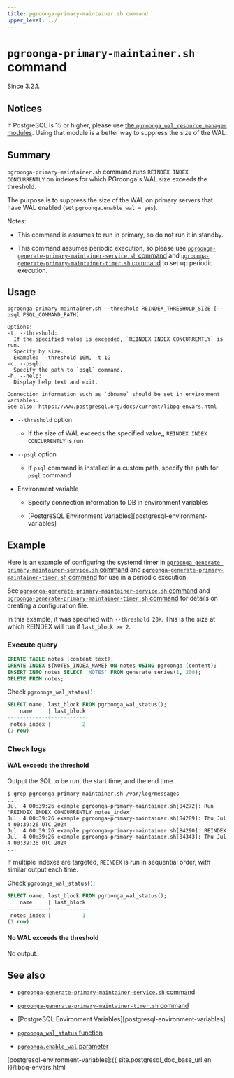 ```yaml
---
title: pgroonga-primary-maintainer.sh command
upper_level: ../
---
```


# `pgroonga-primary-maintainer.sh` command

Since 3.2.1.

## Notices

If PostgreSQL is 15 or higher, please use [the `pgroonga_wal_resource_manager` modules][pgroonga-wal-resource-manager]. Using that module is a better way to suppress the size of the WAL.

## Summary

`pgroonga-primary-maintainer.sh` command runs `REINDEX INDEX CONCURRENTLY` on indexes for which PGroonga's WAL size exceeds the threshold.

The purpose is to suppress the size of the WAL on primary servers that have WAL enabled (set `pgroonga.enable_wal = yes`).

Notes:

* This command is assumes to run in primary, so do not run it in standby.

* This command assumes periodic execution, so please use [`pgroonga-generate-primary-maintainer-service.sh` command][generate-primary-maintainer-service] and [`pgroonga-generate-primary-maintainer-timer.sh` command][generate-primary-maintainer-timer]  to set up periodic execution.

## Usage

```
pgroonga-primary-maintainer.sh --threshold REINDEX_THRESHOLD_SIZE [--psql PSQL_COMMAND_PATH]

Options:
-t, --threshold:
  If the specified value is exceeded, `REINDEX INDEX CONCURRENTLY` is run.
  Specify by size.
  Example: --threshold 10M, -t 1G
-c, --psql:
  Specify the path to `psql` command.
-h, --help:
  Display help text and exit.

Connection information such as `dbname` should be set in environment variables.
See also: https://www.postgresql.org/docs/current/libpq-envars.html
```

* `--threshold` option

  * If the size of WAL exceeds the specified value,, `REINDEX INDEX CONCURRENTLY` is run

* `--psql` option

  * If `psql` command is installed in a custom path, specify the path for `psql` command

* Environment variable

  * Specify connection information to DB in environment variables

  * [PostgreSQL Environment Variables][postgresql-environment-variables]

## Example

Here is an example of configuring the systemd timer in [`pgroonga-generate-primary-maintainer-service.sh` command][generate-primary-maintainer-service] and [`pgroonga-generate-primary-maintainer-timer.sh` command][generate-primary-maintainer-timer] for use in a periodic execution.

See [`pgroonga-generate-primary-maintainer-service.sh` command][generate-primary-maintainer-service] and [`pgroonga-generate-primary-maintainer-timer.sh` command][generate-primary-maintainer-timer] for details on creating a configuration file.

In this example, it was specified with `--threshold 20K`. This is the size at which REINDEX will run if `last_block >= 2`.

### Execute query

```sql
CREATE TABLE notes (content text);
CREATE INDEX ${NOTES_INDEX_NAME} ON notes USING pgroonga (content);
INSERT INTO notes SELECT 'NOTES' FROM generate_series(1, 200);
DELETE FROM notes;
```

Check `pgroonga_wal_status()`:

```sql
SELECT name, last_block FROM pgroonga_wal_status();
    name     | last_block 
-------------+------------
 notes_index |          2
(1 row)
```

### Check logs

#### WAL exceeds the threshold

Output the SQL to be run, the start time, and the end time.

```console
$ grep pgroonga-primary-maintainer.sh /var/log/messages
...
Jul  4 00:39:26 example pgroonga-primary-maintainer.sh[84272]: Run 'REINDEX INDEX CONCURRENTLY notes_index'
Jul  4 00:39:26 example pgroonga-primary-maintainer.sh[84289]: Thu Jul  4 00:39:26 UTC 2024
Jul  4 00:39:26 example pgroonga-primary-maintainer.sh[84290]: REINDEX
Jul  4 00:39:26 example pgroonga-primary-maintainer.sh[84343]: Thu Jul  4 00:39:26 UTC 2024
...
```

If multiple indexes are targeted, `REINDEX` is run in sequential order,
with similar output each time.

Check `pgroonga_wal_status()`:

```sql
SELECT name, last_block FROM pgroonga_wal_status();
    name     | last_block 
-------------+------------
 notes_index |          1
(1 row)
```

#### No WAL exceeds the threshold

No output.

## See also

  * [`pgroonga-generate-primary-maintainer-service.sh` command][generate-primary-maintainer-service]

  * [`pgroonga-generate-primary-maintainer-timer.sh` command][generate-primary-maintainer-timer]

  * [PostgreSQL Environment Variables][postgresql-environment-variables]

  * [`pgroonga_wal_status` function][wal-status]

  * [`pgroonga.enable_wal` parameter][enable-wal]

[enable-wal]:../parameters/enable-wal.html

[generate-primary-maintainer-service]:pgroonga-generate-primary-maintainer-service.html

[generate-primary-maintainer-timer]:pgroonga-generate-primary-maintainer-timer.html

[pgroonga-wal-resource-manager]:../modules/pgroonga-wal-resource-manager.html

[postgresql-environment-variables]:{{ site.postgresql_doc_base_url.en }}/libpq-envars.html

[wal-status]:../functions/pgroonga-wal-status.html
